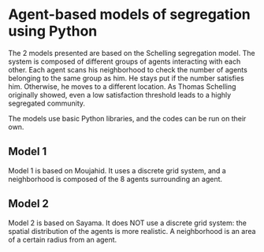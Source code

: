 # Agent-based models of segregation using Python

The 2 models presented are based on the Schelling segregation model. The system is composed of different groups of agents interacting with each other. Each agent scans his neighborhood to check the number of agents belonging to the same group as him. He stays put if the number satisfies him. Otherwise, he moves to a different location. As Thomas Schelling originally showed, even a low satisfaction threshold leads to a highly segregated community.

The models use basic Python libraries, and the codes can be run on their own.

## Model 1

Model 1 is based on Moujahid. It uses a discrete grid system, and a neighborhood is composed of the 8 agents surrounding an agent.

## Model 2

Model 2 is based on Sayama. It does NOT use a discrete grid system: the spatial distribution of the agents is more realistic. A neighborhood is an area of a certain radius from an agent.
